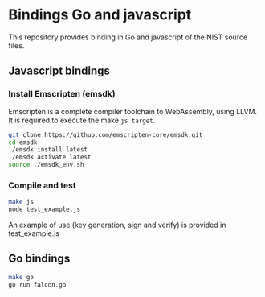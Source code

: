 # Bindings Go and javascript

This repository provides binding in Go and javascript of the NIST source files.


## Javascript bindings

### Install Emscripten (emsdk)
Emscripten is a complete compiler toolchain to WebAssembly, using LLVM. It is required to execute the make ```js target```.

 ```bash
git clone https://github.com/emscripten-core/emsdk.git
cd emsdk
./emsdk install latest
./emsdk activate latest
source ./emsdk_env.sh
 ```


### Compile and test

 ```bash
 make js
 node test_example.js
 ```
An example of use (key generation, sign and verify) is provided in test_example.js

## Go bindings

 ```bash
 make go
go run falcon.go
 ```